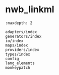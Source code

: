 # nwb_linkml

```{toctree}
:maxdepth: 2

adapters/index
generators/index
io/index
maps/index
providers/index
types/index
config
lang_elements
monkeypatch
```